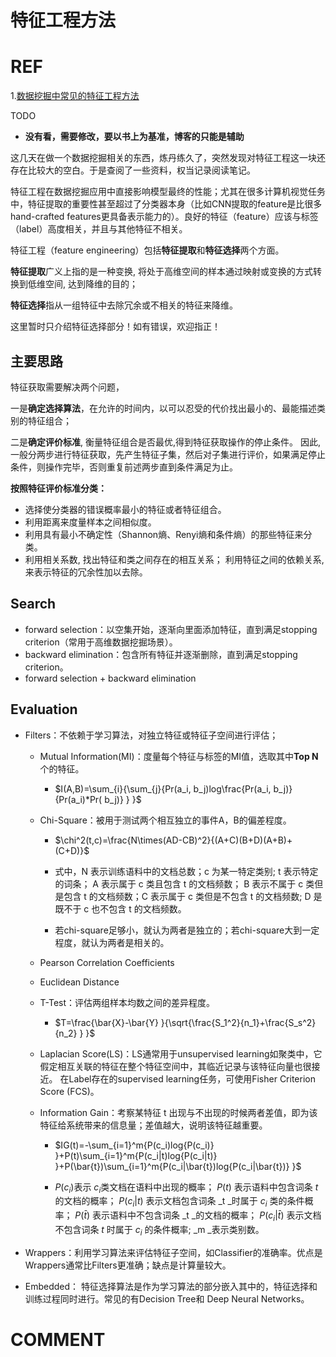 # 特征工程方法


# REF

1.[数据挖掘中常见的特征工程方法](https://zhuanlan.zhihu.com/p/33072222)

TODO

* **没有看，需要修改，要以书上为基准，博客的只能是辅助**


这几天在做一个数据挖掘相关的东西，炼丹练久了，突然发现对特征工程这一块还存在比较大的空白。于是查阅了一些资料，权当记录阅读笔记。

特征工程在数据挖掘应用中直接影响模型最终的性能；尤其在很多计算机视觉任务中，特征提取的重要性甚至超过了分类器本身（比如CNN提取的feature是比很多hand-crafted features更具备表示能力的）。良好的特征（feature）应该与标签（label）高度相关，并且与其他特征不相关。

特征工程（feature engineering）包括**特征提取**和**特征选择**两个方面。

**特征提取**广义上指的是一种变换, 将处于高维空间的样本通过映射或变换的方式转换到低维空间, 达到降维的目的；

**特征选择**指从一组特征中去除冗余或不相关的特征来降维。

这里暂时只介绍特征选择部分！如有错误，欢迎指正！



## 主要思路


特征获取需要解决两个问题，

一是**确定选择算法**，在允许的时间内，以可以忍受的代价找出最小的、最能描述类别的特征组合；

二是**确定评价标准**, 衡量特征组合是否最优,得到特征获取操作的停止条件。 因此, 一般分两步进行特征获取，先产生特征子集，然后对子集进行评价，如果满足停止条件，则操作完毕，否则重复前述两步直到条件满足为止。

**按照特征评价标准分类：**



  * 选择使分类器的错误概率最小的特征或者特征组合。
  * 利用距离来度量样本之间相似度。
  * 利用具有最小不确定性（Shannon熵、Renyi熵和条件熵）的那些特征来分类。
  * 利用相关系数, 找出特征和类之间存在的相互关系；
利用特征之间的依赖关系, 来表示特征的冗余性加以去除。





## Search

* forward selection：以空集开始，逐渐向里面添加特征，直到满足stopping criterion（常用于高维数据挖掘场景）。
* backward elimination：包含所有特征并逐渐删除，直到满足stopping criterion。
* forward selection + backward elimination






## Evaluation


  * Filters：不依赖于学习算法，对独立特征或特征子空间进行评估；
    * Mutual Information(MI)：度量每个特征与标签的MI值，选取其中**Top N**个的特征。
      * $I(A,B)=\sum_{i}{\sum_{j}{Pr(a_i, b_j)log\frac{Pr(a_i, b_j)}{Pr(a_i)*Pr( b_j)} } }$

    * Chi-Square：被用于测试两个相互独立的事件A，B的偏差程度。
      * $\chi^2(t,c)=\frac{N\times(AD-CB)^2}{(A+C)(B+D)(A+B)+(C+D)}$

      * 式中，N 表示训练语料中的文档总数；c 为某一特定类别; t 表示特定的词条； A 表示属于 c 类且包含 t 的文档频数； B 表示不属于 c 类但是包含 t 的文档频数；C 表示属于 c 类但是不包含 t 的文档频数; D 是既不于 c 也不包含 t 的文档频数。
      * 若chi-square足够小，就认为两者是独立的；若chi-square大到一定程度，就认为两者是相关的。

    * Pearson Correlation Coefficients
    * Euclidean Distance
    * T-Test：评估两组样本均数之间的差异程度。
      * $T=\frac{\bar{X}-\bar{Y} }{\sqrt{\frac{S_1^2}{n_1}+\frac{S_s^2}{n_2} } }$

    * Laplacian Score(LS)：LS通常用于unsupervised learning如聚类中，它假定相互关联的特征在整个特征空间中，其临近记录与该特征向量也很接近。
在Label存在的supervised learning任务，可使用Fisher Criterion Score (FCS)。
    * Information Gain：考察某特征 t 出现与不出现的时候两者差值，即为该特征给系统带来的信息量；差值越大，说明该特征越重要。
      * $IG(t)=-\sum_{i=1}^m{P(c_i)log{P(c_i)} }+P(t)\sum_{i=1}^m{P(c_i|t)log{P(c_i|t)} }+P(\bar{t})\sum_{i=1}^m{P(c_i|\bar{t})log{P(c_i|\bar{t})} }$

      * $P(c_i)$表示 $c_i$类文档在语料中出现的概率； $P(t)$ 表示语料中包含词条 _t_ 的文档的概率； $P(c_i|t)$ 表示文档包含词条 _t _时属于 $c_i$ 类的条件概率； $P(\bar{t})$ 表示语料中不包含词条 _t _的文档的概率； $P(c_i|\bar{t})$ 表示文档不包含词条 _t_ 时属于 $c_i$ 的条件概率; _m _表示类别数。

  * Wrappers：利用学习算法来评估特征子空间，如Classifier的准确率。优点是Wrappers通常比Filters更准确；缺点是计算量较大。
  * Embedded： 特征选择算法是作为学习算法的部分嵌入其中的，特征选择和训练过程同时进行。常见的有Decision Tree和 Deep Neural Networks。





# COMMENT
